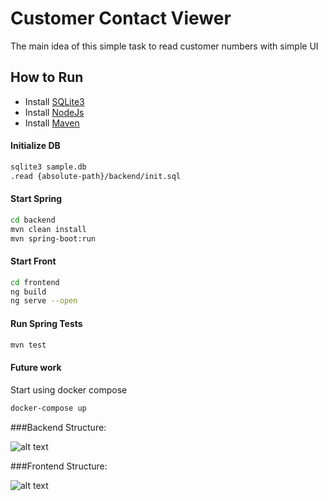 # Customer Contact Viewer
The main idea of this simple task to read customer numbers with simple UI

## How to Run

- Install [SQLite3](https://linuxhint.com/install_sqlite_browser_ubuntu_1804/)
- Install [NodeJs](https://nodejs.org/en/download/package-manager/)
- Install [Maven](https://linuxize.com/post/how-to-install-apache-maven-on-ubuntu-18-04/)


#### Initialize DB
```bash
sqlite3 sample.db
.read {absolute-path}/backend/init.sql
```

#### Start Spring
```bash
cd backend
mvn clean install
mvn spring-boot:run
```

#### Start Front
```bash
cd frontend
ng build
ng serve --open
```

#### Run Spring Tests
```bash
mvn test
```

#### Future work
Start using docker compose
```bash
docker-compose up
```



###Backend Structure:

![alt text](https://user-images.githubusercontent.com/57498054/119237401-dfacae80-bb3c-11eb-8735-9037a88a13de.png "Backend Structure")

 
###Frontend Structure:

![alt text](https://user-images.githubusercontent.com/57498054/119237398-dcb1be00-bb3c-11eb-8159-9b08749f95a9.png "Frontend Structure")

 
